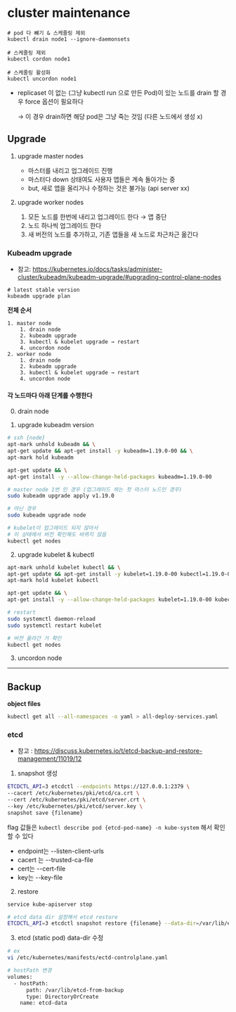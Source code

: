 # cluster maintenance

```shell
# pod 다 뺴기 & 스케줄링 제외 
kubectl drain node1 --ignore-daemonsets

# 스케줄링 제외
kubectl cordon node1

# 스케줄링 활성화
kubectl uncordon node1
```
- replicaset 이 없는 (그냥 kubectl run 으로 만든 Pod)이 있는 노드를 drain 할 경우 force 옵션이 필요하다

    → 이 경우 drain하면 해당 pod은 그냥 죽는 것임 (다른 노드에서 생성 x)
    
## Upgrade

1. upgrade master nodes
    - 마스터를 내리고 업그레이드 진행
    - 마스터다 down 상태여도 사용자 앱들은 계속 돌아가는 중
    - but, 새로 앱을 올리거나 수정하는 것은 불가능 (api server xx)

2. upgrade worker nodes
    1. 모든 노드를 한번에 내리고 업그레이드 한다 → 앱 중단
    2. 노드 하나씩 업그레이드 한다 
    3. 새 버전의 노드를  추가하고, 기존 앱들을 새 노드로 차근차근 옮긴다
    
### Kubeadm upgrade
- 참고: https://kubernetes.io/docs/tasks/administer-cluster/kubeadm/kubeadm-upgrade/#upgrading-control-plane-nodes

```shell
# latest stable version
kubeadm upgrade plan
```

**전체 순서**
```
1. master node
    1. drain node
    2. kubeadm upgrade
    3. kubectl & kubelet upgrade → restart
    4. uncordon node
2. worker node
    1. drain node
    2. kubeadm upgrade
    3. kubectl & kubelet upgrade → restart
    4. uncordon node
``` 

#### 각 노드마다 아래 단계를 수행한다

0. drain node

1. upgrade kubeadm version

```bash
# ssh {node}
apt-mark unhold kubeadm && \
apt-get update && apt-get install -y kubeadm=1.19.0-00 && \
apt-mark hold kubeadm

apt-get update && \
apt-get install -y --allow-change-held-packages kubeadm=1.19.0-00

# master node 1번 인 경우 (업그레이드 하는 첫 마스터 노드인 경우)
sudo kubeadm upgrade apply v1.19.0

# 아닌 경우 
sudo kubeadm upgrade node

# kubelet이 업그레이드 되지 않아서
# 이 상태에서 버전 확인해도 바뀌지 않음 
kubectl get nodes
```

2. upgrade kubelet & kubectl 
```bash
apt-mark unhold kubelet kubectl && \
apt-get update && apt-get install -y kubelet=1.19.0-00 kubectl=1.19.0-00 && \
apt-mark hold kubelet kubectl

apt-get update && \
apt-get install -y --allow-change-held-packages kubelet=1.19.0-00 kubectl=1.19.0-00 

# restart
sudo systemctl daemon-reload
sudo systemctl restart kubelet

# 버전 올라간 거 확인
kubectl get nodes 
```

3. uncordon node

---

## Backup

**object files**

```bash
kubectl get all --all-namespaces -o yaml > all-deploy-services.yaml
```

### **etcd**
- 참고 : https://discuss.kubernetes.io/t/etcd-backup-and-restore-management/11019/12

1. snapshot 생성

```bash
ETCDCTL_API=3 etcdctl --endpoints https://127.0.0.1:2379 \
--cacert /etc/kubernetes/pki/etcd/ca.crt \
--cert /etc/kubernetes/pki/etcd/server.crt \
--key /etc/kubernetes/pki/etcd/server.key \
snapshot save {filename}
```
flag 값들은 `kubectl describe pod {etcd-pod-name} -n kube-system` 해서 확인할 수 있다 
- endpoint는 --listen-client-urls 
- cacert 는 --trusted-ca-file
- cert는 --cert-file
- key는 --key-file

2. restore

```bash
service kube-apiserver stop

# etcd data dir 설정해서 etcd restore 
ETCDCTL_API=3 etcdctl snapshot restore {filename} --data-dir=/var/lib/etcd-from-backup
```

3. etcd (static pod) data-dir 수정

```bash
# ex
vi /etc/kubernetes/manifests/ectd-controlplane.yaml

# hostPath 변경 
volumes:
  - hostPath:
      path: /var/lib/etcd-from-backup
      type: DirectoryOrCreate
    name: etcd-data
```
